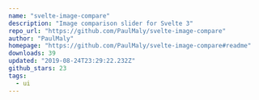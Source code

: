 ```yaml
---
name: "svelte-image-compare"
description: "Image comparison slider for Svelte 3"
repo_url: "https://github.com/PaulMaly/svelte-image-compare"
author: "PaulMaly"
homepage: "https://github.com/PaulMaly/svelte-image-compare#readme"
downloads: 39
updated: "2019-08-24T23:29:22.232Z"
github_stars: 23
tags: 
  - ui
---
```

